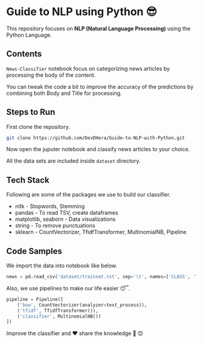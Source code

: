 # Guide to NLP using Python :sunglasses:

This repository focuses on **NLP (Natural Language Processing)** using the Python Language.

## Contents

`News-Classifier` notebook focus on categorizing news articles by processing the body of the content. 

You can tweak the code a bit to improve the accuracy of the predictions by combining both Body and Title for processing. 

## Steps to Run

First clone the repository.

```sh
git clone https://github.com/DevDHera/Guide-to-NLP-with-Python.git
```

Now open the juputer notebook and classify news articles to your choice.

All the data sets are included inside `dataset` directory.


## Tech Stack

Following are some of the packages we use to build our classifier.

* nltk - Stopwords, Stemming
* pandas - To read TSV, create dataframes
* matplotlib, seaborn - Data visualizations
* string - To remove punctuations
* sklearn - CountVectorizer, TfidfTransformer, MultinomialNB, Pipeline

## Code Samples

We import the data into notebook like below.

``` python
news = pd.read_csv('dataset/trainset.txt', sep='\t', names=['CLASS', 'TITLE', 'DATE', 'BODY'])
```

Also, we use pipelines to make our life easier :sleeping:.

``` python
pipeline = Pipeline([
    ('bow', CountVectorizer(analyzer=text_process)),
    ('tfidf', TfidfTransformer()),
    ('classifier', MultinomialNB())
])
```

Improve the classifier and :heart: share the knowledge :bouquet: :blush: 